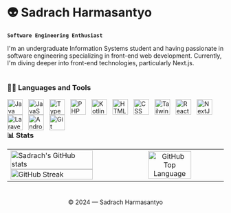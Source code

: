 # 👽 Sadrach Harmasantyo

**`Software Engineering Enthusiast`**

I'm an undergraduate Information Systems student and having passionate in software engineering specializing in front-end web development. Currently, I'm diving deeper into front-end technologies, particularly Next.js.

#

### 👨‍💻 Languages and Tools

<img align="left" alt="Java" width="36px" style="padding-right:10px;" src="https://cdn.jsdelivr.net/gh/devicons/devicon/icons/java/java-original.svg"/>
<img align="left" alt="JavaScript" width="36px" style="padding-right:10px;" src="https://cdn.jsdelivr.net/gh/devicons/devicon/icons/javascript/javascript-plain.svg" />
<img align="left" alt="TypeScript" width="36px" style="padding-right:10px;" src="https://cdn.jsdelivr.net/gh/devicons/devicon/icons/typescript/typescript-plain.svg" />
<img align="left" alt="PHP" width="36px" style="padding-right:10px;" src="https://cdn.jsdelivr.net/gh/devicons/devicon/icons/php/php-original.svg" />
<img align="left" alt="Kotlin" width="36px" style="padding-right:10px;" src="https://upload.wikimedia.org/wikipedia/commons/7/74/Kotlin_Icon.png" />
<img align="left" alt="HTML" width="36px" style="padding-right:10px;" src="https://cdn.jsdelivr.net/gh/devicons/devicon/icons/html5/html5-plain.svg" />
<img align="left" alt="CSS" width="36px" style="padding-right:10px;" src="https://cdn.jsdelivr.net/gh/devicons/devicon/icons/css3/css3-plain.svg" />
<img align="left" alt="Tailwind" width="36px" style="padding-right:10px;" src="https://cdn.jsdelivr.net/gh/devicons/devicon/icons/tailwindcss/tailwindcss-original.svg" />
<img align="left" alt="React" width="36px" style="padding-right:10px;" src="https://cdn.jsdelivr.net/gh/devicons/devicon/icons/react/react-original.svg" />
<img align="left" alt="NextJS" width="36px" style="padding-right:10px;" src="https://cdn.jsdelivr.net/gh/devicons/devicon/icons/nextjs/nextjs-original.svg" />
<img align="left" alt="Laravel" width="36px" style="padding-right:10px;" src="https://cdn.worldvectorlogo.com/logos/laravel-2.svg" />
<img align="left" alt="Android" width="36px" style="padding-right:10px;" src="https://cdn.jsdelivr.net/gh/devicons/devicon/icons/android/android-plain.svg" />
<img align="left" alt="Git" width="36px" style="padding-right:10px;" src="https://cdn.jsdelivr.net/gh/devicons/devicon/icons/git/git-original.svg" />

<br />
<br />

#

### 📊 Stats

<table>
 <tr>
    <td>
      <img width="90%" src="https://github-readme-stats.vercel.app/api?username=Sadrach-Harmasantyo&show_icons=true&theme=chartreuse-dark&hide_border=true&include_all_commits=true" alt="Sadrach's GitHub stats" />
      <img width="90%" src="https://streak-stats.demolab.com?user=Sadrach-Harmasantyo&theme=chartreuse-dark&hide_border=true&include_all_commits=true" alt="GitHub Streak" />
    </td>
    <td width="50%" align="center">
        <img width="65%" src="https://github-readme-stats.vercel.app/api/top-langs/?username=Sadrach-Harmasantyo&langs_count=10&layout=compact&theme=chartreuse-dark&&hide_border=true&rank_icon=github&show_icons=true" alt="GitHub Top Language" />
    </td>
 </tr>
</table>


#
<div align="center">
 <p>© 2024 — Sadrach Harmasantyo</p>
</div>
